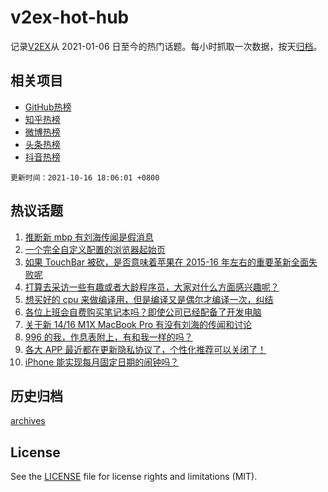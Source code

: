 # v2ex-hot-hub

 记录[V2EX](https://www.v2ex.com/)从 2021-01-06 日至今的热门话题。每小时抓取一次数据，按天[归档](archives)。
 
 ## 相关项目

- [GitHub热榜](https://github.com/snaildev/github-hot-hub)
- [知乎热榜](https://github.com/snaildev/zhihu-hot-hub)
- [微博热榜](https://github.com/snaildev/weibo-hot-hub)
- [头条热榜](https://github.com/snaildev/toutiao-hot-hub)
- [抖音热榜](https://github.com/snaildev/douyin-hot-hub)


 `更新时间：2021-10-16 18:06:01 +0800`

## 热议话题

1. [推断新 mbp 有刘海传闻是假消息](https://www.v2ex.com/t/808125)
1. [一个完全自定义配置的浏览器起始页](https://www.v2ex.com/t/808162)
1. [如果 TouchBar 被砍，是否意味着苹果在 2015-16 年左右的重要革新全面失败呢](https://www.v2ex.com/t/808114)
1. [打算去采访一些有趣或者大龄程序员，大家对什么方面感兴趣呢？](https://www.v2ex.com/t/808199)
1. [想买好的 cpu 来做编译用，但是编译又是偶尔才编译一次，纠结](https://www.v2ex.com/t/808119)
1. [各位上班会自费购买笔记本吗？即使公司已经配备了开发电脑](https://www.v2ex.com/t/808128)
1. [关于新 14/16 M1X MacBook Pro 有没有刘海的传闻和讨论](https://www.v2ex.com/t/808163)
1. [996 的我，作息表附上，有和我一样的吗？](https://www.v2ex.com/t/808127)
1. [各大 APP 最近都在更新隐私协议了，个性化推荐可以关闭了！](https://www.v2ex.com/t/808151)
1. [iPhone 能实现每月固定日期的闹钟吗？](https://www.v2ex.com/t/808217)

## 历史归档

[archives](archives)

## License

See the [LICENSE](LICENSE) file for license rights and limitations (MIT).
